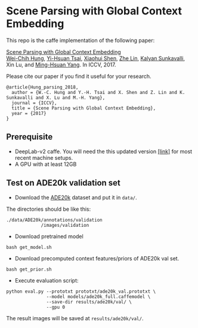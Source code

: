 # Scene Parsing with Global Context Embedding

This repo is the caffe implementation of the following paper:

[Scene Parsing with Global Context Embedding](https://arxiv.org/abs/1710.06507) <br/>
[Wei-Chih Hung](http://hfslyc.github.io), 
[Yi-Hsuan Tsai](https://sites.google.com/site/yihsuantsai/), 
[Xiaohui Shen](https://research.adobe.com/person/xiaohui-shen/), 
[Zhe Lin](https://research.adobe.com/person/zhe-lin/), 
[Kalyan Sunkavalli](https://research.adobe.com/person/kalyan-sunkavalli/), 
Xin Lu, 
and [Ming-Hsuan Yang](http://faculty.ucmerced.edu/mhyang/). In ICCV, 2017.


Please cite our paper if you find it useful for your research.

```
@article{Hung_parsing_2018,
  author = {W.-C. Hung and Y.-H. Tsai and X. Shen and Z. Lin and K. Sunkavalli and X. Lu and M.-H. Yang},
  journal = {ICCV},
  title = {Scene Parsing with Global Context Embedding},
  year = {2017}
}
```

## Prerequisite

* DeepLab-v2 caffe. You will need the this updated version [[link]](https://github.com/hfslyc/Caffe-DeepLab-v2-Reduced) for most recent machine setups.
* A GPU with at least 12GB


## Test  on ADE20k validation set

* Download the [ADE20k](http://groups.csail.mit.edu/vision/datasets/ADE20K/) dataset and put it in ```data/```.

The directories should be like this:
```
./data/ADE20k/annotations/validation
             /images/validation
```

* Download pretrained model

```
bash get_model.sh
```

* Download precomputed context features/priors of ADE20k val set.

```
bash get_prior.sh
```

* Execute evaluation script:

```
python eval.py --prototxt prototxt/ade20k_val.prototxt \
               --model models/ade20k_full.caffemodel \
               --save-dir results/ade20k/val/ \
               --gpu 0
```
The result images will be saved at ```results/ade20k/val/```.


